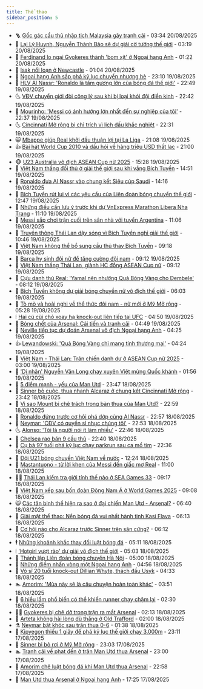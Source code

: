 ```yaml
---
title: Thể thao
sidebar_position: 5
---
```


<!-- vnexpress-the-thao:START -->
- 🪜 [Gốc gác cầu thủ nhập tịch Malaysia gây tranh cãi](https://vnexpress.net/goc-gac-cau-thu-nhap-tich-malaysia-gay-tranh-cai-4929181.html) - 03:34 20/08/2025
- 🦩 [Lại Lý Huynh, Nguyễn Thành Bảo sẽ dự giải cờ tướng thế giới](https://vnexpress.net/lai-ly-huynh-nguyen-thanh-bao-se-du-giai-co-tuong-the-gioi-4929043.html) - 03:19 20/08/2025
- 🧰 [Ferdinand lo ngại Gyokeres thành &#39;bom xịt&#39; ở Ngoại hạng Anh](https://vnexpress.net/ferdinand-lo-ngai-gyokeres-thanh-bom-xit-o-ngoai-hang-anh-4929045.html) - 01:22 20/08/2025
- 🤗 [Isak nổi loạn ở Newcastle](https://vnexpress.net/isak-noi-loan-o-newcastle-4929063.html) - 01:04 20/08/2025
- 🥳 [Ngoại hạng Anh sắp phá kỷ lục chuyển nhượng hè](https://vnexpress.net/ngoai-hang-anh-sap-pha-ky-luc-chuyen-nhuong-he-4929048.html) - 23:10 19/08/2025
- 🦣 [HLV Al Nassr: &#39;Ronaldo là tấm gương lớn của bóng đá thế giới&#39;](https://vnexpress.net/hlv-al-nassr-ronaldo-la-tam-guong-lon-cua-bong-da-the-gioi-4929049.html) - 22:49 19/08/2025
- 🌜 [VĐV chuyển giới đòi công lý sau khi bị loại khỏi đội điền kinh](https://vnexpress.net/vdv-chuyen-gioi-doi-cong-ly-sau-khi-bi-loai-khoi-doi-dien-kinh-4929050.html) - 22:42 19/08/2025
- 🫶 [Mourinho: &#39;Messi có ảnh hưởng lớn nhất đến sự nghiệp của tôi&#39;](https://vnexpress.net/mourinho-messi-co-anh-huong-lon-nhat-den-su-nghiep-cua-toi-4929041.html) - 22:37 19/08/2025
- 🌜 [Cincinnati Mở rộng bị chỉ trích vì lịch đấu khắc nghiệt](https://vnexpress.net/cincinnati-mo-rong-bi-chi-trich-vi-lich-dau-khac-nghiet-4929054.html) - 22:31 19/08/2025
- 😺 [Mbappe giúp Real khởi đầu thuận lợi tại La Liga](https://vnexpress.net/mbappe-giup-real-khoi-dau-thuan-loi-tai-la-liga-4929052.html) - 21:08 19/08/2025
- 👍 [Bài hát World Cup 2010 và dấu hỏi về hàng triệu USD thất lạc](https://vnexpress.net/bai-hat-world-cup-2010-va-dau-hoi-ve-hang-trieu-usd-that-lac-4929005.html) - 21:00 19/08/2025
- 🐵 [U23 Australia vô địch ASEAN Cup nữ 2025](https://vnexpress.net/u23-australia-vo-dich-asean-cup-nu-2025-4929037.html) - 15:28 19/08/2025
- 💫 [Việt Nam thắng đối thủ ở giải thế giới sau khi vắng Bích Tuyền](https://vnexpress.net/viet-nam-thang-doi-thu-o-giai-the-gioi-sau-khi-vang-bich-tuyen-4929026.html) - 14:51 19/08/2025
- 🦆 [Ronaldo đưa Al Nassr vào chung kết Siêu cúp Saudi](https://vnexpress.net/ronaldo-dua-al-nassr-vao-chung-ket-sieu-cup-saudi-4929020.html) - 14:16 19/08/2025
- 🙉 [Bích Tuyền rút lui vì các yêu cầu của Liên đoàn bóng chuyền thế giới](https://vnexpress.net/bich-tuyen-rut-lui-vi-cac-yeu-cau-cua-lien-doan-bong-chuyen-the-gioi-4929003.html) - 12:47 19/08/2025
- 📝 [Những điều cần lưu ý trước khi dự VnExpress Marathon Libera Nha Trang](https://vnexpress.net/nhung-dieu-can-luu-y-truoc-khi-du-vnexpress-marathon-libera-nha-trang-4928242.html) - 11:10 19/08/2025
- 💯 [Messi sắp chơi trận cuối trên sân nhà với tuyển Argentina](https://vnexpress.net/messi-sap-choi-tran-cuoi-tren-san-nha-voi-tuyen-argentina-4928935.html) - 11:06 19/08/2025
- 🌈 [Truyền thông Thái Lan dậy sóng vì Bích Tuyền nghỉ giải thế giới](https://vnexpress.net/truyen-thong-thai-lan-day-song-vi-bich-tuyen-nghi-giai-the-gioi-4928980.html) - 10:46 19/08/2025
- 🦩 [Việt Nam không thể bổ sung cầu thủ thay Bích Tuyền](https://vnexpress.net/viet-nam-khong-the-bo-sung-cau-thu-thay-bich-tuyen-4928925.html) - 09:18 19/08/2025
- 🐲 [Barca hy sinh đội nữ để tăng cường đội nam](https://vnexpress.net/barca-hy-sinh-doi-nu-de-tang-cuong-doi-nam-4928857.html) - 09:12 19/08/2025
- 🌁 [Việt Nam thắng Thái Lan, giành HC đồng ASEAN Cup nữ](https://vnexpress.net/ket-qua-viet-nam-vs-thai-lan-4928916.html) - 09:12 19/08/2025
- 💯 [Cựu danh thủ Real: &#39;Yamal nên nhường Quả Bóng Vàng cho Dembele&#39;](https://vnexpress.net/cuu-danh-thu-real-yamal-nen-nhuong-qua-bong-vang-cho-dembele-4926439.html) - 08:12 19/08/2025
- 🌝 [Bích Tuyền không dự giải bóng chuyền nữ vô địch thế giới](https://vnexpress.net/bich-tuyen-khong-du-giai-bong-chuyen-nu-vo-dich-the-gioi-4928779.html) - 06:03 19/08/2025
- 🤖 [Tò mò và hoài nghi về thể thức đôi nam - nữ mới ở Mỹ Mở rộng](https://vnexpress.net/to-mo-va-hoai-nghi-ve-the-thuc-doi-nam-nu-moi-o-my-mo-rong-4928757.html) - 05:28 19/08/2025
- 🕯 [Hai cú cùi chỏ xoay hạ knock-out liên tiếp tại UFC](https://vnexpress.net/hai-cu-cui-cho-xoay-ha-knock-out-lien-tiep-tai-ufc-4928753.html) - 04:50 19/08/2025
- 🧰 [Bóng chết của Arsenal: Cải tiến và tranh cãi](https://vnexpress.net/bong-chet-cua-arsenal-cai-tien-va-tranh-cai-4928759.html) - 04:49 19/08/2025
- 🥳 [Neville tiếp tục dự đoán Arsenal vô địch Ngoại hạng Anh](https://vnexpress.net/neville-tiep-tuc-du-doan-arsenal-vo-dich-ngoai-hang-anh-4928628.html) - 04:25 19/08/2025
- 👍 [Lewandowski: &#39;Quả Bóng Vàng chỉ mang tính thương mại&#39;](https://vnexpress.net/lewandowski-qua-bong-vang-chi-mang-tinh-thuong-mai-4928645.html) - 04:24 19/08/2025
- 💪 [Việt Nam - Thái Lan: Trận chiến danh dự ở ASEAN Cup nữ 2025](https://vnexpress.net/viet-nam-thai-lan-tran-chien-danh-du-o-asean-cup-nu-2025-4928587.html) - 03:00 19/08/2025
- 👹 [&#39;Dị nhân&#39; Nguyễn Văn Long chạy xuyên Việt mừng Quốc khánh](https://vnexpress.net/di-nhan-nguyen-van-long-chay-xuyen-viet-mung-quoc-khanh-4928566.html) - 01:56 19/08/2025
- 🧰 [5 điểm mạnh - yếu của Man Utd](https://vnexpress.net/5-diem-manh-yeu-cua-man-utd-4928508.html) - 23:47 18/08/2025
- 🚀 [Sinner bỏ cuộc, thua nhanh Alcaraz ở chung kết Cincinnati Mở rộng](https://vnexpress.net/sinner-bo-cuoc-thua-nhanh-alcaraz-o-chung-ket-cincinnati-mo-rong-4928564.html) - 23:42 18/08/2025
- 🎃 [Vì sao Mount bị chê trách trong bàn thua của Man Utd?](https://vnexpress.net/vi-sao-mount-bi-che-trach-trong-ban-thua-cua-man-utd-4928520.html) - 22:59 18/08/2025
- 🧰 [Ronaldo đứng trước cơ hội phá dớp cùng Al Nassr](https://vnexpress.net/ronaldo-dung-truoc-co-hoi-pha-dop-cung-al-nassr-4928553.html) - 22:57 18/08/2025
- 👀 [Neymar: &#39;CĐV có quyền sỉ nhục chúng tôi&#39;](https://vnexpress.net/neymar-cdv-co-quyen-si-nhuc-chung-toi-4928549.html) - 22:53 18/08/2025
- 🌜 [Alonso: &#39;Tôi là người nói ít làm nhiều&#39;](https://vnexpress.net/alonso-toi-la-nguoi-noi-it-lam-nhieu-4928554.html) - 22:46 18/08/2025
- 🫶 [Chelsea rao bán 9 cầu thủ](https://vnexpress.net/chelsea-rao-ban-9-cau-thu-4928552.html) - 22:40 18/08/2025
- 🦄 [Cụ bà 97 tuổi phá kỷ lục chạy parkrun sau ca mổ tim](https://vnexpress.net/cu-ba-97-tuoi-pha-ky-luc-chay-parkrun-sau-ca-mo-tim-4928422.html) - 22:36 18/08/2025
- 🥳 [Đội U21 bóng chuyền Việt Nam về nước](https://vnexpress.net/doi-u21-bong-chuyen-viet-nam-ve-nuoc-4928512.html) - 12:24 18/08/2025
- 🐲 [Mastantuono - từ lời khen của Messi đến giấc mơ Real](https://vnexpress.net/mastantuono-tu-loi-khen-cua-messi-den-giac-mo-real-4927633.html) - 11:00 18/08/2025
- 🧑‍🏫 [Thái Lan kiểm tra giới tính thế nào ở SEA Games 33](https://vnexpress.net/thai-lan-kiem-tra-gioi-tinh-the-nao-o-sea-games-33-4928424.html) - 09:17 18/08/2025
- 🤔 [Việt Nam xếp sau bốn đoàn Đông Nam Á ở World Games 2025](https://vnexpress.net/viet-nam-xep-sau-bon-doan-dong-nam-a-o-world-games-2025-4928441.html) - 09:08 18/08/2025
- 😺 [Các tân binh thể hiện ra sao ở đại chiến Man Utd - Arsenal?](https://vnexpress.net/cac-tan-binh-the-hien-ra-sao-o-dai-chien-man-utd-arsenal-4928320.html) - 06:40 18/08/2025
- 💪 [Giải mật thể thao: Nền bóng đá vui nhất hành tinh Kasi Flava](https://vnexpress.net/giai-mat-the-thao-nen-bong-da-vui-nhat-hanh-tinh-kasi-flava-4926805.html) - 06:13 18/08/2025
- 💼 [Cơ hội nào cho Alcaraz trước Sinner trên sân cứng?](https://vnexpress.net/co-hoi-nao-cho-alcaraz-truoc-sinner-tren-san-cung-4928314.html) - 06:12 18/08/2025
- 🕴 [Những khoảnh khắc thay đổi luật bóng đá](https://vnexpress.net/nhung-khoanh-khac-thay-doi-luat-bong-da-4928032.html) - 05:11 18/08/2025
- 🕯 [&#39;Hotgirl vượt rào&#39; dự giải vô địch thế giới](https://vnexpress.net/hotgirl-vuot-rao-du-giai-vo-dich-the-gioi-4928189.html) - 05:03 18/08/2025
- 📝 [Thành lập Liên đoàn bóng chuyền Hà Nội](https://vnexpress.net/thanh-lap-lien-doan-bong-chuyen-ha-noi-4928322.html) - 05:00 18/08/2025
- 🧐 [Những điểm nhấn vòng một Ngoại hạng Anh](https://vnexpress.net/nhung-diem-nhan-vong-mot-ngoai-hang-anh-4927945.html) - 04:56 18/08/2025
- 🙉 [Võ sĩ 20 tuổi knock-out Dillian Whyte, thách đấu Usyk](https://vnexpress.net/vo-si-20-tuoi-knock-out-dillian-whyte-thach-dau-usyk-4928228.html) - 04:33 18/08/2025
- 🏊 [Amorim: &#39;Mùa này sẽ là câu chuyện hoàn toàn khác&#39;](https://vnexpress.net/amorim-mua-nay-se-la-cau-chuyen-hoan-toan-khac-4928187.html) - 03:51 18/08/2025
- 🌊 [6 hiểu lầm phổ biến có thể khiến runner chạy chậm lại](https://vnexpress.net/6-hieu-lam-pho-bien-co-the-khien-runner-chay-cham-lai-4928107.html) - 02:30 18/08/2025
- 👨‍🏫 [Gyokeres bị chê dở trong trận ra mắt Arsenal](https://vnexpress.net/gyokeres-bi-che-do-trong-tran-ra-mat-arsenal-4928126.html) - 02:13 18/08/2025
- 🥷 [Arteta không hài lòng dù thắng ở Old Trafford](https://vnexpress.net/arteta-khong-hai-long-du-thang-o-old-trafford-4928092.html) - 02:00 18/08/2025
- ⚗️ [Neymar bật khóc sau trận thua 0-6](https://vnexpress.net/neymar-bat-khoc-sau-tran-thua-0-6-4928065.html) - 01:38 18/08/2025
- 🌮 [Kipyegon thiếu 1 giây để phá kỷ lục thế giới chạy 3.000m](https://vnexpress.net/kipyegon-thieu-1-giay-de-pha-ky-luc-the-gioi-chay-3-000m-4928015.html) - 23:11 17/08/2025
- 🤩 [Sinner bị bỏ rơi ở Mỹ Mở rộng](https://vnexpress.net/sinner-bi-bo-roi-o-my-mo-rong-4928041.html) - 23:03 17/08/2025
- 🏊 [Tranh cãi về phạt đền ở trận Man Utd thua Arsenal](https://vnexpress.net/tranh-cai-ve-phat-den-o-tran-man-utd-thua-arsenal-4928034.html) - 23:00 17/08/2025
- 🐎 [Amorim chê luật bóng đá khi Man Utd thua Arsenal](https://vnexpress.net/amorim-che-luat-bong-da-khi-man-utd-thua-arsenal-4928036.html) - 22:58 17/08/2025
- 💫 [Man Utd thua Arsenal ở Ngoại hạng Anh](https://vnexpress.net/man-utd-thua-arsenal-o-ngoai-hang-anh-4928021.html) - 17:25 17/08/2025<!-- vnexpress-the-thao:END -->
